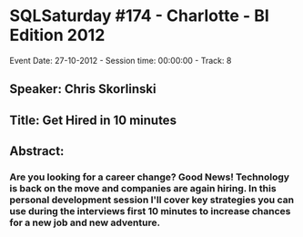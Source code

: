 # SQLSaturday #174 - Charlotte - BI Edition 2012
Event Date: 27-10-2012 - Session time: 00:00:00 - Track: 8
## Speaker: Chris Skorlinski
## Title: Get Hired in 10 minutes
## Abstract:
### Are you looking for a career change? Good News! Technology is back on the move and companies are again hiring. In this personal development session I'll cover key strategies you can use during the interviews first 10 minutes to increase chances for a new job and new adventure.

